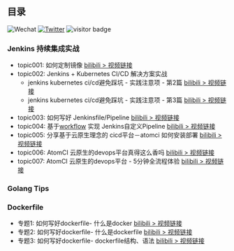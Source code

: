 

## 目录
![Wechat](https://img.shields.io/badge/-colynnliu-%2307C160?style=flat&logo=Wechat&logoColor=white)
[![Twitter](https://img.shields.io/badge/-Twitter-%231DA1F2?style=flat&logo=Twitter&logoColor=white)](https://twitter.com/colynnliu)
<img src="https://visitor-badge.laobi.icu/badge?page_id=colynn.colynn" alt="visitor badge"/> 

### Jenkins 持续集成实战
* topic001: 如何定制镜像 [bilibili > 视频链接](https://www.bilibili.com/video/BV1zt4y1a7F1/)
* topic002: Jenkins + Kubernetes CI/CD 解决方案实战
    * jenkins kubernetes ci/cd避免踩坑 - 实践注意项 - 第2篇 [bilibili > 视频链接](https://www.bilibili.com/video/BV1A5411V7zm/)
    * jenkins kubernetes ci/cd避免踩坑 - 实践注意项 - 第3篇 [bilibili > 视频链接](https://www.bilibili.com/video/BV1G5411V7mU/)
* topic003: 如何写好 Jenkinsfile/Pipeline  [bilibili > 视频链接](https://www.bilibili.com/video/BV1ph411W7Ek/)
* topic004: 基于[workflow](https://github.com/go-atomci/workflow) 实现 Jenkins自定义Pipeline  [bilibili > 视频链接](https://www.bilibili.com/video/BV1zb4y127EQ)
* topic005: 分享基于云原生理念的 cicd平台－atomci 如何安装部署  [bilibili > 视频链接](https://www.bilibili.com/video/BV1qq4y1N7mZ/)
* topic006: AtomCI 云原生的devops平台真得这么香吗 [bilibili > 视频链接](https://www.bilibili.com/video/BV1K3411m78Q/)
* topic007: AtomCI 云原生的devops平台 - 5分钟全流程体验 [bilibili > 视频链接](https://www.bilibili.com/video/BV18F411a7Rk/)

### Golang Tips


### Dockerfile
* 专题1: 如何写好dockerfile- 什么是docker [bilibili > 视频链接](https://www.bilibili.com/video/BV1sq4y117E8/)
* 专题2: 如何写好dockerfile- 什么是dockerfile [bilibili > 视频链接](https://www.bilibili.com/video/BV1ri4y1X7WU/)
* 专题3: 如何写好dockerfile- dockerfile结构、语法 [bilibili > 视频链接](https://www.bilibili.com/video/BV1UY411a7tK/)
